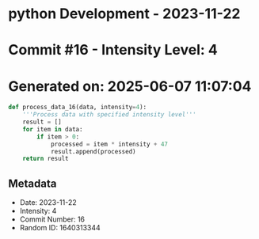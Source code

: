 ﻿# python Development - 2023-11-22
# Commit #16 - Intensity Level: 4
# Generated on: 2025-06-07 11:07:04
```python
def process_data_16(data, intensity=4):
    '''Process data with specified intensity level'''
    result = []
    for item in data:
        if item > 0:
            processed = item * intensity + 47
            result.append(processed)
    return result
```
## Metadata
- Date: 2023-11-22
- Intensity: 4
- Commit Number: 16
- Random ID: 1640313344

